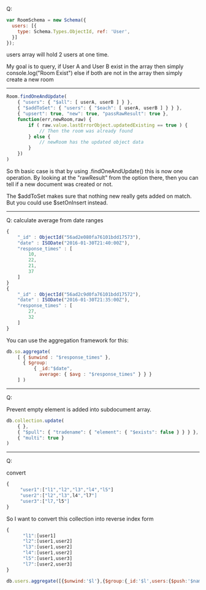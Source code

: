 Q: 

```js
var RoomSchema = new Schema({
  users: [{
    type: Schema.Types.ObjectId, ref: 'User',
  }]
});
```

users array will hold 2 users at one time.

My goal is to query,
if User A and User B exist in the array then simply console.log("Room Exist") else if both are not in the array then simply 
create a new room

--------------------------------------------

```js
Room.findOneAndUpdate(
    { "users": { "$all": [ userA, userB ] } },
    { "$addToSet": { "users": { "$each": [ userA, userB ] } } },
    { "upsert": true, "new": true, "passRawResult": true },
    function(err,newRoom,raw) {
        if ( raw.value.lastErrorObject.updatedExisting == true ) {
            // Then the room was already found
        } else {
            // newRoom has the updated object data
        }
    })
)
```

So th basic case is that by using .findOneAndUpdate() this is now one operation. By looking at the "rawResult" from the option there,
then you can tell if a new document was created or not.

The $addToSet makes sure that nothing new really gets added on match. But you could use $setOnInsert instead.

-----------------------------------------

Q: calculate average from date ranges

```js
{
    "_id" : ObjectId("56ad2e080fa76101bdd17573"),
    "date" : ISODate("2016-01-30T21:40:00Z"),
    "response_times" : [
        10,
        22,
        21,
        37
    ]
}
{
    "_id" : ObjectId("56ad2c9d0fa76101bdd17572"),
    "date" : ISODate("2016-01-30T21:35:00Z"),
    "response_times" : [
        27,
        32
    ]
}
```

You can use the aggregation framework for this:

```js
db.so.aggregate( 
    [ { $unwind : "$response_times" }, 
      { $group: 
          { _id:"$date", 
            average: { $avg : "$response_times" } } } 
    ] )
```

------------------------------

Q:

 Prevent empty element is added into subdocument array.

```js 
db.collection.update(
    { },
    { "$pull": { "tradename": { "element": { "$exists": false } } } },
    { "multi": true }
)
```

----------------------------------------

Q:

convert 

```js
{
     "user1":["l1","l2","l3","l4","l5"]
     "user2":["l2","l3",l4","l7"]
     "user3":["l7,"l5"]
}
```

So I want to convert this collection into reverse index form

```js
{
      "l1":[user1]
      "l2":[user1,user2]
      "l3":[user1,user2]
      "l4":[user1,user2]
      "l5":[user1,user3]
      "l7":[user2,user3]
}
```

```js
db.users.aggregate([{$unwind:'$l'},{$group:{_id:'$l',users:{$push:'$name'}}}])
```


